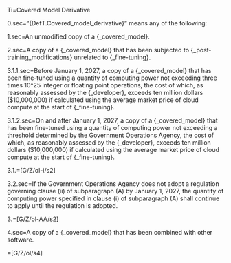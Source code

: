 Ti=Covered Model Derivative

0.sec=“{DefT.Covered_model_derivative}” means any of the following:

1.sec=An unmodified copy of a {_covered_model}.

2.sec=A copy of a {_covered_model} that has been subjected to {_post-training_modifications} unrelated to {_fine-tuning}.

3.1.1.sec=Before January 1, 2027, a copy of a {_covered_model} that has been fine-tuned using a quantity of computing power not exceeding three times 10^25 integer or floating point operations, the cost of which, as reasonably assessed by the {_developer}, exceeds ten million dollars ($10,000,000) if calculated using the average market price of cloud compute at the start of {_fine-tuning}.

3.1.2.sec=On and after January 1, 2027, a copy of a {_covered_model} that has been fine-tuned using a quantity of computing power not exceeding a threshold determined by the Government Operations Agency, the cost of which, as reasonably assessed by the {_developer}, exceeds ten million dollars ($10,000,000) if calculated using the average market price of cloud compute at the start of {_fine-tuning}.

3.1.=[G/Z/ol-i/s2]

3.2.sec=If the Government Operations Agency does not adopt a regulation governing clause (ii) of subparagraph (A) by January 1, 2027, the quantity of computing power specified in clause (i) of subparagraph (A) shall continue to apply until the regulation is adopted.

3.=[G/Z/ol-AA/s2]

4.sec=A copy of a {_covered_model} that has been combined with other software.

=[G/Z/ol/s4]

